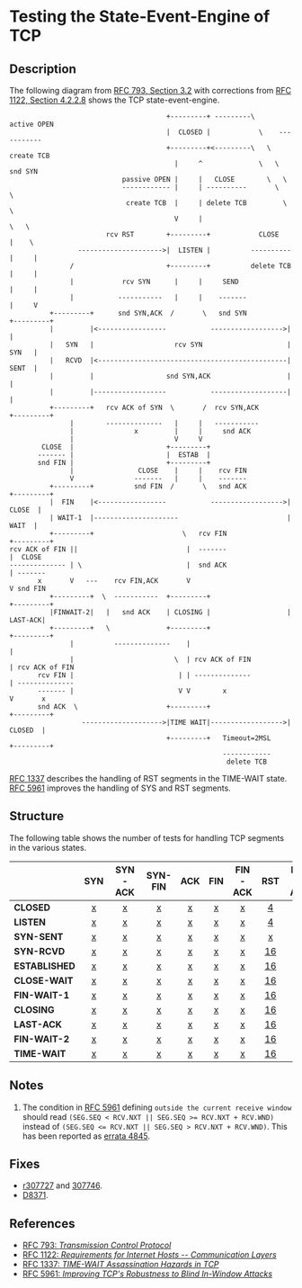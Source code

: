 
# Testing the State-Event-Engine of TCP

## Description
The following diagram from  [RFC 793, Section 3.2](https://tools.ietf.org/html/rfc793#section-3.2)
with corrections from [RFC 1122, Section 4.2.2.8](https://tools.ietf.org/html/rfc1122#section-4.2.2.8)
shows the TCP state-event-engine.
```
                                       +---------+ ---------\      active OPEN
                                       |  CLOSED |            \    -----------
                                       +---------+<---------\   \   create TCB
                                         |     ^              \   \  snd SYN
                            passive OPEN |     |   CLOSE        \   \
                            ------------ |     | ----------       \   \
                             create TCB  |     | delete TCB         \   \
                                         V     |                      \   \
                        rcv RST        +---------+            CLOSE    |    \
                 --------------------->|  LISTEN |          ---------- |     |
               /                       +---------+          delete TCB |     |
               |            rcv SYN      |     |     SEND              |     |
               |           -----------   |     |    -------            |     V
          +---------+      snd SYN,ACK  /       \   snd SYN          +---------+
          |         |<-----------------           ------------------>|         |
          |   SYN   |                    rcv SYN                     |   SYN   |
          |   RCVD  |<-----------------------------------------------|   SENT  |
          |         |                  snd SYN,ACK                   |         |
          |         |------------------           -------------------|         |
          +---------+   rcv ACK of SYN  \       /  rcv SYN,ACK       +---------+
               |        --------------   |     |   -----------
               |               x         |     |     snd ACK
               |                         V     V
        CLOSE  |                       +---------+
       ------- |                       |  ESTAB  |
       snd FIN |                       +---------+
               |                CLOSE    |     |    rcv FIN
               V               -------   |     |    -------
          +---------+          snd FIN  /       \   snd ACK          +---------+
          |  FIN    |<-----------------           ------------------>|  CLOSE  |
          | WAIT-1  |---------------------                           |   WAIT  |
          +---------+                      \   rcv FIN               +---------+
rcv ACK of FIN ||                           |  -------                    |  CLOSE 
-------------- | \                          |  snd ACK                    | -------
       x       V   ---    rcv FIN,ACK       V                             V snd FIN
          +---------+  \  -----------  +---------+                   +---------+
          |FINWAIT-2|   |   snd ACK    | CLOSING |                   | LAST-ACK|
          +---------+   \              +---------+                   +---------+
               |          --------------    |                             |
               |                         \  | rcv ACK of FIN              | rcv ACK of FIN
       rcv FIN |                          | | --------------              | --------------
       ------- |                          V V        x                    V       x
       snd ACK  \                      +---------+                   +---------+
                  -------------------->|TIME WAIT|------------------>| CLOSED  |
                                       +---------+   Timeout=2MSL    +---------+
                                                     ------------
                                                      delete TCB 
```
[RFC 1337](https://tools.ietf.org/html/rfc1337) describes the handling of RST segments
in the TIME-WAIT state.
[RFC 5961](https://tools.ietf.org/html/rfc5961) improves the handling of SYS and RST segments.

## Structure

The following table shows the number of tests for handling TCP segments in the various states.

|                 | SYN                                | SYN-ACK                                | SYN-FIN                                | ACK                                | FIN                                | FIN-ACK                                | RST                                 | RST-ACK                                |
|:----------------|:----------------------------------:|:--------------------------------------:|:--------------------------------------:|:----------------------------------:|:----------------------------------:|:--------------------------------------:|:-----------------------------------:|:--------------------------------------:|
|**CLOSED**       | [x](rcv-syn-closed/README.md)      | [x](rcv-syn-ack-closed/README.md)      | [x](rcv-syn-fin-closed/README.md)      | [x](rcv-ack-closed/README.md)      | [x](rcv-fin-closed/README.md)      | [x](rcv-fin-ack-closed/README.md)      | [4](rcv-rst-closed/README.md)       | [x](rcv-rst-ack-closed/README.md)      |
|**LISTEN**       | [x](rcv-syn-listen/README.md)      | [x](rcv-syn-ack-listen/README.md)      | [x](rcv-syn-fin-listen/README.md)      | [x](rcv-ack-listen/README.md)      | [x](rcv-fin-listen/README.md)      | [x](rcv-fin-ack-listen/README.md)      | [4](rcv-rst-listen/README.md)       | [x](rcv-rst-ack-listen/README.md)      |
|**SYN-SENT**     | [x](rcv-syn-syn-sent/README.md)    | [x](rcv-syn-ack-syn-sent/README.md)    | [x](rcv-syn-fin-syn-sent/README.md)    | [x](rcv-ack-syn-sent/README.md)    | [x](rcv-fin-syn-sent/README.md)    | [x](rcv-fin-ack-syn-sent/README.md)    | [x](rcv-rst-syn-sent/README.md)     | [x](rcv-rst-ack-syn-sent/README.md)    |
|**SYN-RCVD**     | [x](rcv-syn-syn-rcvd/README.md)    | [x](rcv-syn-ack-syn-rcvd/README.md)    | [x](rcv-syn-fin-syn-rcvd/README.md)    | [x](rcv-ack-syn-rcvd/README.md)    | [x](rcv-fin-syn-rcvd/README.md)    | [x](rcv-fin-ack-syn-rcvd/README.md)    | [16](rcv-rst-syn-rcvd/README.md)    | [x](rcv-rst-ack-syn-rcvd/README.md)    |
|**ESTABLISHED**  | [x](rcv-syn-established/README.md) | [x](rcv-syn-ack-established/README.md) | [x](rcv-syn-fin-established/README.md) | [x](rcv-ack-established/README.md) | [x](rcv-fin-established/README.md) | [x](rcv-fin-ack-established/README.md) | [16](rcv-rst-established/README.md) | [x](rcv-rst-ack-established/README.md) |
|**CLOSE-WAIT**   | [x](rcv-syn-close-wait/README.md)  | [x](rcv-syn-ack-close-wait/README.md)  | [x](rcv-syn-fin-close-wait/README.md)  | [x](rcv-ack-close-wait/README.md)  | [x](rcv-fin-close-wait/README.md)  | [x](rcv-fin-ack-close-wait/README.md)  | [16](rcv-rst-close-wait/README.md)  | [x](rcv-rst-ack-close-wait/README.md)  |
|**FIN-WAIT-1**   | [x](rcv-syn-fin-wait-1/README.md)  | [x](rcv-syn-ack-fin-wait-1/README.md)  | [x](rcv-syn-fin-fin-wait-1/README.md)  | [x](rcv-ack-fin-wait-1/README.md)  | [x](rcv-fin-fin-wait-1/README.md)  | [x](rcv-fin-ack-fin-wait-1/README.md)  | [16](rcv-rst-fin-wait-1/README.md)  | [x](rcv-rst-ack-fin-wait-1/README.md)  |
|**CLOSING**      | [x](rcv-syn-closing/README.md)     | [x](rcv-syn-ack-closing/README.md)     | [x](rcv-syn-fin-closing/README.md)     | [x](rcv-ack-closing/README.md)     | [x](rcv-fin-closing/README.md)     | [x](rcv-fin-ack-closing/README.md)     | [16](rcv-rst-closing/README.md)     | [x](rcv-rst-ack-closing/README.md)     |
|**LAST-ACK**     | [x](rcv-syn-last-ack/README.md)    | [x](rcv-syn-ack-last-ack/README.md)    | [x](rcv-syn-fin-last-ack/README.md)    | [x](rcv-ack-last-ack/README.md)    | [x](rcv-fin-last-ack/README.md)    | [x](rcv-fin-ack-last-ack/README.md)    | [16](rcv-rst-last-ack/README.md)    | [x](rcv-rst-ack-last-ack/README.md)    |
|**FIN-WAIT-2**   | [x](rcv-syn-fin-wait-2/README.md)  | [x](rcv-syn-ack-fin-wait-2/README.md)  | [x](rcv-syn-fin-fin-wait-2/README.md)  | [x](rcv-ack-fin-wait-2/README.md)  | [x](rcv-fin-fin-wait-2/README.md)  | [x](rcv-fin-ack-fin-wait-2/README.md)  | [16](rcv-rst-fin-wait-2/README.md)  | [x](rcv-rst-ack-fin-wait-2/README.md)  |
|**TIME-WAIT**    | [x](rcv-syn-time-wait/README.md)   | [x](rcv-syn-ack-time-wait/README.md)   | [x](rcv-syn-fin-time-wait/README.md)   | [x](rcv-ack-time-wait/README.md)   | [x](rcv-fin-time-wait/README.md)   | [x](rcv-fin-ack-time-wait/README.md)   | [16](rcv-rst-time-wait/README.md)   | [x](rcv-rst-ack-time-wait/README.md)   |

## Notes
1. The condition in [RFC 5961](https://tools.ietf.org/html/rfc5961#section-3.2) defining
   `outside the current receive window` should read
   `(SEG.SEQ < RCV.NXT || SEG.SEQ >= RCV.NXT + RCV.WND)`
   instead of
   `(SEG.SEQ <= RCV.NXT || SEG.SEQ > RCV.NXT + RCV.WND)`.
   This has been reported as [errata 4845](http://www.rfc-editor.org/errata_search.php?rfc=5961&eid=4845).

## Fixes
* [r307727](https://svnweb.freebsd.org/changeset/base/307727) and [307746](https://svnweb.freebsd.org/changeset/base/307746).
* [D8371](https://reviews.freebsd.org/D8371).

## References
* [RFC 793: *Transmission Control Protocol*](https://tools.ietf.org/html/rfc0793)
* [RFC 1122: *Requirements for Internet Hosts -- Communication Layers*](https://tools.ietf.org/html/rfc1122)
* [RFC 1337: *TIME-WAIT Assassination Hazards in TCP*](https://tools.ietf.org/html/rfc1337)
* [RFC 5961: *Improving TCP's Robustness to Blind In-Window Attacks*](https://tools.ietf.org/html/rfc5961)
